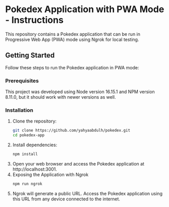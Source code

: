 # Pokedex Application with PWA Mode - Instructions
This repository contains a Pokedex application that can be run in Progressive Web App (PWA) mode using Ngrok for local testing.

## Getting Started
Follow these steps to run the Pokedex application in PWA mode:

### Prerequisites
This project was developed using Node version 16.15.1 and NPM version 8.11.0, but it should work with newer versions as well.

### Installation
1. Clone the repository:
   ```sh
   git clone https://github.com/yahyaabdulh/pokedex.git
   cd pokedex-app
2. Install dependencies:
    ```sh
    npm install
3. Open your web browser and access the Pokedex application at http://localhost:3001.
4. Exposing the Application with Ngrok
    ```sh
    npm run ngrok
5. Ngrok will generate a public URL. Access the Pokedex application using this URL from any device connected to the internet.